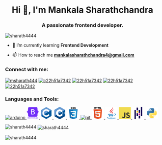 <h1 align="center">Hi 👋, I'm Mankala Sharathchandra</h1>
<h3 align="center">A passionate frontend developer.</h3>

<p align="left"> <img src="https://komarev.com/ghpvc/?username=sharath4444&label=Profile%20views&color=0e75b6&style=flat" alt="sharath4444" /> </p>

- 🌱 I’m currently learning **Frontend Development**

- 📫 How to reach me **mankalasharathchandra4@gmail.com**

<h3 align="left">Connect with me:</h3>
<p align="left">
<a href="https://linkedin.com/in/msharath444" target="blank"><img align="center" src="https://raw.githubusercontent.com/rahuldkjain/github-profile-readme-generator/master/src/images/icons/Social/linked-in-alt.svg" alt="msharath444" height="30" width="40" /></a>
<a href="https://www.codechef.com/users/c22h51a7342" target="blank"><img align="center" src="https://cdn.jsdelivr.net/npm/simple-icons@3.1.0/icons/codechef.svg" alt="c22h51a7342" height="30" width="40" /></a>
<a href="https://www.hackerrank.com/22h51a7342" target="blank"><img align="center" src="https://raw.githubusercontent.com/rahuldkjain/github-profile-readme-generator/master/src/images/icons/Social/hackerrank.svg" alt="22h51a7342" height="30" width="40" /></a>
<a href="https://codeforces.com/profile/22h51a7342" target="blank"><img align="center" src="https://raw.githubusercontent.com/rahuldkjain/github-profile-readme-generator/master/src/images/icons/Social/codeforces.svg" alt="22h51a7342" height="30" width="40" /></a>
<a href="https://www.leetcode.com/22h51a7342" target="blank"><img align="center" src="https://raw.githubusercontent.com/rahuldkjain/github-profile-readme-generator/master/src/images/icons/Social/leet-code.svg" alt="22h51a7342" height="30" width="40" /></a>
</p>

<h3 align="left">Languages and Tools:</h3>
<p align="left"> <a href="https://www.arduino.cc/" target="_blank" rel="noreferrer"> <img src="https://cdn.worldvectorlogo.com/logos/arduino-1.svg" alt="arduino" width="40" height="40"/> </a> <a href="https://getbootstrap.com" target="_blank" rel="noreferrer"> <img src="https://raw.githubusercontent.com/devicons/devicon/master/icons/bootstrap/bootstrap-plain-wordmark.svg" alt="bootstrap" width="40" height="40"/> </a> <a href="https://www.cprogramming.com/" target="_blank" rel="noreferrer"> <img src="https://raw.githubusercontent.com/devicons/devicon/master/icons/c/c-original.svg" alt="c" width="40" height="40"/> </a> <a href="https://www.w3schools.com/cpp/" target="_blank" rel="noreferrer"> <img src="https://raw.githubusercontent.com/devicons/devicon/master/icons/cplusplus/cplusplus-original.svg" alt="cplusplus" width="40" height="40"/> </a> <a href="https://www.w3schools.com/css/" target="_blank" rel="noreferrer"> <img src="https://raw.githubusercontent.com/devicons/devicon/master/icons/css3/css3-original-wordmark.svg" alt="css3" width="40" height="40"/> </a> <a href="https://git-scm.com/" target="_blank" rel="noreferrer"> <img src="https://www.vectorlogo.zone/logos/git-scm/git-scm-icon.svg" alt="git" width="40" height="40"/> </a> <a href="https://www.w3.org/html/" target="_blank" rel="noreferrer"> <img src="https://raw.githubusercontent.com/devicons/devicon/master/icons/html5/html5-original-wordmark.svg" alt="html5" width="40" height="40"/> </a> <a href="https://www.java.com" target="_blank" rel="noreferrer"> <img src="https://raw.githubusercontent.com/devicons/devicon/master/icons/java/java-original.svg" alt="java" width="40" height="40"/> </a> <a href="https://developer.mozilla.org/en-US/docs/Web/JavaScript" target="_blank" rel="noreferrer"> <img src="https://raw.githubusercontent.com/devicons/devicon/master/icons/javascript/javascript-original.svg" alt="javascript" width="40" height="40"/> </a> <a href="https://pandas.pydata.org/" target="_blank" rel="noreferrer"> <img src="https://raw.githubusercontent.com/devicons/devicon/2ae2a900d2f041da66e950e4d48052658d850630/icons/pandas/pandas-original.svg" alt="pandas" width="40" height="40"/> </a> <a href="https://www.python.org" target="_blank" rel="noreferrer"> <img src="https://raw.githubusercontent.com/devicons/devicon/master/icons/python/python-original.svg" alt="python" width="40" height="40"/> </a> </p>

<p><img align="left" src="https://github-readme-stats.vercel.app/api/top-langs?username=sharath4444&show_icons=true&locale=en&layout=compact" alt="sharath4444" /></p>

<p>&nbsp;<img align="center" src="https://github-readme-stats.vercel.app/api?username=sharath4444&show_icons=true&locale=en" alt="sharath4444" /></p>

<p><img align="center" src="https://github-readme-streak-stats.herokuapp.com/?user=sharath4444&" alt="sharath4444" /></p>
